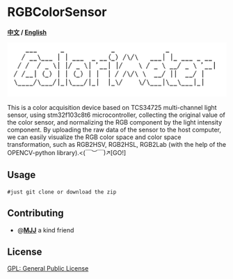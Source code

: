 # RGBColorSensor

**[中文](./README.md) / [English](./README_EN.md)**

<img src="./assets/image-20230604002839128.png" alt="image-20230604002839128" style="zoom:200%;" />

This is a color acquisition device based on TCS34725 multi-channel light sensor, using stm32f103c8t6 microcontroller, collecting the original value of the color sensor, and normalizing the RGB component by the light intensity component. By uploading the raw data of the sensor to the host computer, we can easily visualize the RGB color space and color space transformation, such as RGB2HSV, RGB2HSL, RGB2Lab (with the help of the OPENCV-python library).<(￣︶￣)↗[GO!]

## Usage

```Shell
#just git clone or download the zip
```

## Contributing

- @**[MJJ](https://github.com/2481366805)** a kind friend

## License

[GPL: General Public License](LICENSE) 